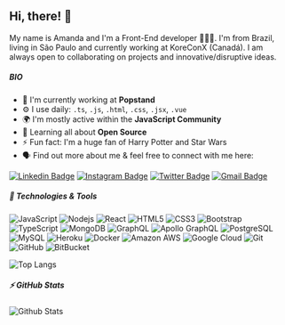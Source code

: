 ## Hi, there! 👋

My name is Amanda and I'm a Front-End developer 👩🏻‍💻. I'm from Brazil, living in São Paulo and currently working at KoreConX (Canadá). I am always open to collaborating on projects and innovative/disruptive ideas. 


##### BIO

- 🏢 I'm currently working at **Popstand**
- ⚙️ I use daily: `.ts`, `.js`, `.html`, `.css`, `.jsx`, `.vue`
- 🌍 I'm mostly active within the **JavaScript Community**
- 🌱 Learning all about **Open Source**
- ⚡️ Fun fact: I'm a huge fan of Harry Potter and Star Wars
- 🗣️ Find out more about me & feel free to connect with me here:

[![Linkedin Badge](https://img.shields.io/badge/-amanda-blue?style=flat-square&logo=Linkedin&logoColor=white&link=https://www.linkedin.com/in/amanda-oliveira-da-gama-56889a123/)](https://www.linkedin.com/in/amanda-oliveira-da-gama-56889a123/)
[![Instagram Badge](https://img.shields.io/badge/-http_mandss-purple?style=flat-square&logo=instagram&logoColor=white&link=https://instagram.com/http_mandss/)](https://instagram.com/http_mandss)
[![Twitter Badge](https://img.shields.io/badge/-aoligama-blue?style=flat-square&logo=twitter&logoColor=white&link=https://twitter.com/aoligama)](https://twitter.com/aoligama)
[![Gmail Badge](https://img.shields.io/badge/-amgama17@gmail.com-c14438?style=flat-square&logo=Gmail&logoColor=white&link=mailto:amgama17@gmail.com)](mailto:amgama17@gmail.com)

##### 🔧 Technologies & Tools

![JavaScript](https://img.shields.io/badge/-JavaScript-black?style=flat-square&logo=javascript)
![Nodejs](https://img.shields.io/badge/-Nodejs-black?style=flat-square&logo=Node.js)
![React](https://img.shields.io/badge/-React-black?style=flat-square&logo=react)
![HTML5](https://img.shields.io/badge/-HTML5-E34F26?style=flat-square&logo=html5&logoColor=white)
![CSS3](https://img.shields.io/badge/-CSS3-1572B6?style=flat-square&logo=css3)
![Bootstrap](https://img.shields.io/badge/-Bootstrap-563D7C?style=flat-square&logo=bootstrap)
![TypeScript](https://img.shields.io/badge/-TypeScript-007ACC?style=flat-square&logo=typescript)
![MongoDB](https://img.shields.io/badge/-MongoDB-black?style=flat-square&logo=mongodb)
![GraphQL](https://img.shields.io/badge/-GraphQL-E10098?style=flat-square&logo=graphql)
![Apollo GraphQL](https://img.shields.io/badge/-Apollo%20GraphQL-311C87?style=flat-square&logo=apollo-graphql)
![PostgreSQL](https://img.shields.io/badge/-PostgreSQL-336791?style=flat-square&logo=postgresql)
![MySQL](https://img.shields.io/badge/-MySQL-black?style=flat-square&logo=mysql)
![Heroku](https://img.shields.io/badge/-Heroku-430098?style=flat-square&logo=heroku)
![Docker](https://img.shields.io/badge/-Docker-black?style=flat-square&logo=docker)
![Amazon AWS](https://img.shields.io/badge/Amazon%20AWS-232F3E?style=flat-square&logo=amazon-aws)
![Google Cloud](https://img.shields.io/badge/Google%20Cloud-black?style=flat-square&logo=google-cloud)
![Git](https://img.shields.io/badge/-Git-black?style=flat-square&logo=git)
![GitHub](https://img.shields.io/badge/-GitHub-181717?style=flat-square&logo=github)
![BitBucket](https://img.shields.io/badge/-BitBucket-darkblue?style=flat-square&logo=bitbucket)

![Top Langs](https://github-readme-stats.vercel.app/api/top-langs/?username=aoligama&hide=TeX&layout=compact)

##### ⚡ GitHub Stats

![Github Stats](https://github-readme-stats.vercel.app/api?username=aoligama&count_private=true&show_icons=true&include_all_commits=true)
